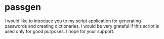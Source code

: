 # passgen
I would like to introduce you to my script application for generating passwords and creating dictionaries. I would be very grateful if this script is used only for good purposes. I hope for your support.
